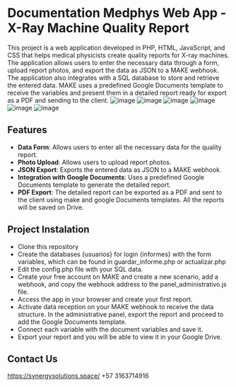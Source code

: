 # Documentation Medphys Web App - X-Ray Machine Quality Report

This project is a web application developed in PHP, HTML, JavaScript, and CSS that helps medical physicists create quality reports for X-ray machines. The application allows users to enter the necessary data through a form, upload report photos, and export the data as JSON to a MAKE webhook. The application also integrates with a SQL database to store and retrieve the entered data. MAKE uses a predefined Google Documents template to receive the variables and present them in a detailed report ready for export as a PDF and sending to the client.
![image](https://github.com/user-attachments/assets/53277577-963b-47e3-b676-0d48285f8581)
![image](https://github.com/user-attachments/assets/57a50963-70c3-4a8f-88b3-a58e3b783436)
![image](https://github.com/user-attachments/assets/e3ba253f-dd82-43a5-ab83-9de95fe1bc3c)
![image](https://github.com/user-attachments/assets/9f562696-6d0e-450a-a34c-3ad599547a0f)
![image](https://github.com/user-attachments/assets/9e23c499-9ecd-4da5-b5fb-b43d28ce3cd0)
![image](https://github.com/user-attachments/assets/e080c81f-3c86-4588-a442-6c27665bdb3b)






## Features

- **Data Form**: Allows users to enter all the necessary data for the quality report.
- **Photo Upload**: Allows users to upload report photos.
- **JSON Export**: Exports the entered data as JSON to a MAKE webhook.
- **Integration with Google Documents**: Uses a predefined Google Documents template to generate the detailed report.
- **PDF Export**: The detailed report can be exported as a PDF and sent to the client using make and google Documents templates. All the reports will be saved on Drive.

## Project Instalation

- Clone this repository
- Create the databases {usuarios} for login {informes} with the form variables, which can be found in guardar_informe.php or actualizar.php
- Edit the config.php file with your SQL data.
- Create your free account on MAKE and create a new scenario, add a webhook, and copy the webhook address to the panel_administrativo.js file.
- Access the app in your browser and create your first report.
- Activate data reception on your MAKE webhook to receive the data structure. In the administrative panel, export the report and proceed to add the Google Documents template.
- Connect each variable with the document variables and save it.
- Export your report and you will be able to view it in your Google Drive.


## Contact Us
https://synergysolutions.space/
+57 3163714916 

